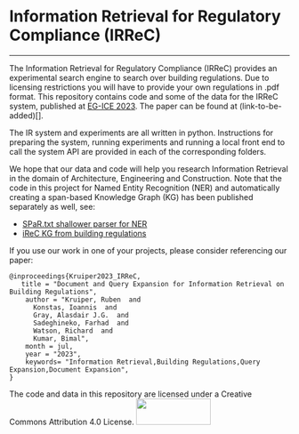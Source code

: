 # Information Retrieval for Regulatory Compliance (IRReC)

---
The Information Retrieval for Regulatory Compliance (IRReC) provides an experimental search engine to search over building regulations. Due to licensing restrictions you will have to provide your own regulations in .pdf format. This repository contains code and some of the data for the IRReC system, published at [EG-ICE 2023](https://www.ucl.ac.uk/bartlett/construction/research/virtual-research-centres/institute-digital-innovation-built-environment/30th-eg-ice). The paper can be found at (link-to-be-added)[].

The IR system and experiments are all written in python. Instructions for preparing the system, running experiments and running a local front end to call the system API are provided in each of the corresponding folders. 

We hope that our data and code will help you research Information Retrieval in the domain of Architecture, Engineering and Construction. Note that the code in this project for Named Entity Recognition (NER) and automatically creating a span-based Knowledge Graph (KG) has been published separately as well, see:
* [SPaR.txt shallower parser for NER](https://github.com/rubenkruiper/SPaR.txt)
* [iReC KG from building regulations](https://github.com/rubenkruiper/irec)

If you use our work in one of your projects, please consider referencing our paper:

```
@inproceedings{Kruiper2023_IRReC,
   title = "Document and Query Expansion for Information Retrieval on Building Regulations",
    author = "Kruiper, Ruben  and
      Konstas, Ioannis  and
      Gray, Alasdair J.G.  and
      Sadeghineko, Farhad  and
      Watson, Richard  and
      Kumar, Bimal",
    month = jul,
    year = "2023",
    keywords= "Information Retrieval,Building Regulations,Query Expansion,Document Expansion",
}
``` 

The code and data in this repository are licensed under a Creative Commons Attribution 4.0 License.
<img src="https://mirrors.creativecommons.org/presskit/buttons/88x31/png/by-sa.png" width="134" height="47">
